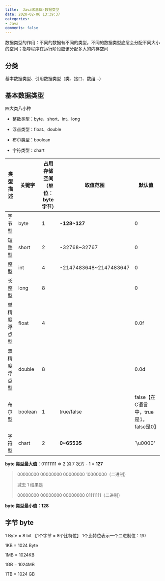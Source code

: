 ```yaml
---
title:  Java零基础-数据类型
date: 2020-02-06 13:39:37
categories:
- Java
comments: false
---
```




数据类型的作用：不同的数据有不同的类型，不同的数据类型底层会分配不同大小的空间；指导程序在运行阶段应该分配多大的内存空间

<!-- more -->



## 分类

基本数据类型、引用数据类型（类、接口、数组...）



## 基本数据类型

四大类八小种

- 整数类型：byte、short、int、long

- 浮点类型：float、double

- 布尔类型：boolean

- 字符类型：chart

| 类型描述     | 关键字  | 占用存储空间（单位：byte 字节） | 取值范围               | 默认值                                |
| ------------ | ------- | ------------------------------- | ---------------------- | ------------------------------------- |
| 字节型       | byte    | 1                               | **-128~127**           | 0                                     |
| 短整型       | short   | 2                               | -32768~32767           | 0                                     |
| 整型         | int     | 4                               | -2147483648~2147483647 | 0                                     |
| 长整型       | long    | 8                               |                        | 0                                     |
| 单精度浮点型 | float   | 4                               |                        | 0.0f                                  |
| 双精度浮点型 | double  | 8                               |                        | 0.0d                                  |
| 布尔型       | boolean | 1                               | true/false             | false【在C语言中，true是1，false是0】 |
| 字符型       | chart   | 2                               | **0~65535**            | `\u0000'                              |

**byte 类型最大值**：01111111 => 2 的 7 次方 - 1 = **127**

> 00000000 00000000 00000000 10000000（二进制）
>
> 减去 1 结果是
>
> 00000000 00000000 00000000 01111111（二进制）

**byte 类型最小值：128**



## 字节 byte

1 Byte = 8 bit 【1个字节 = 8个比特位】 1个比特位表示一个二进制位：1/0

1KB = 1024 Byte

1MB = 1024KB

1GB = 1024MB

1TB = 1024 GB



